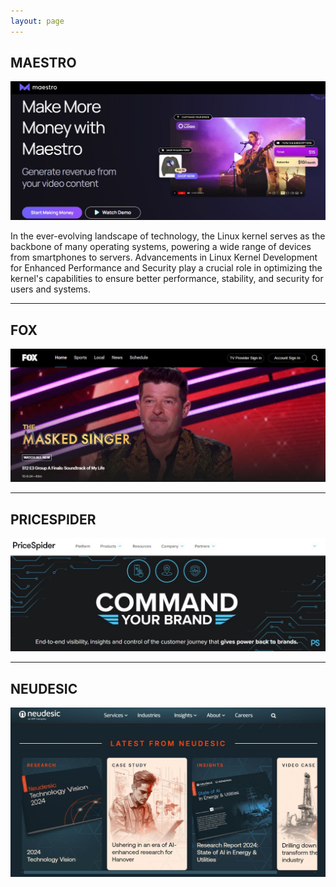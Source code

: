 ```yaml
---
layout: page
---
```


## MAESTRO

![Maestro Screen](https://raw.githubusercontent.com/ReverendHill/hillspace.github.io/refs/heads/main/static/img/maestro1.JPG)

In the ever-evolving landscape of technology, the Linux kernel serves as the backbone of many operating systems, powering a wide range of devices from smartphones to servers. Advancements in Linux Kernel Development for Enhanced Performance and Security play a crucial role in optimizing the kernel's capabilities to ensure better performance, stability, and security for users and systems.

---

## FOX

![Fox Screen](https://raw.githubusercontent.com/ReverendHill/hillspace.github.io/refs/heads/main/static/img/fox1.JPG)

---

## PRICESPIDER

![Pricespider Screen](https://raw.githubusercontent.com/ReverendHill/hillspace.github.io/refs/heads/main/static/img/pricespider1.JPG)

---

## NEUDESIC

![Neudesic Screen](https://raw.githubusercontent.com/ReverendHill/hillspace.github.io/refs/heads/main/static/img/neudesic1.JPG)




